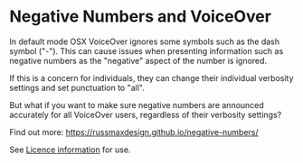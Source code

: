 # Negative Numbers and VoiceOver

In default mode OSX VoiceOver ignores some symbols such as the dash symbol ("-"). This can cause issues when presenting information such as negative numbers as the "negative" aspect of the number is ignored.

If this is a concern for individuals, they can change their individual verbosity settings and set punctuation to "all".

But what if you want to make sure negative numbers are announced accurately for all VoiceOver users, regardless of their verbosity settings?

Find out more: https://russmaxdesign.github.io/negative-numbers/

See [Licence information](LICENCE) for use.

